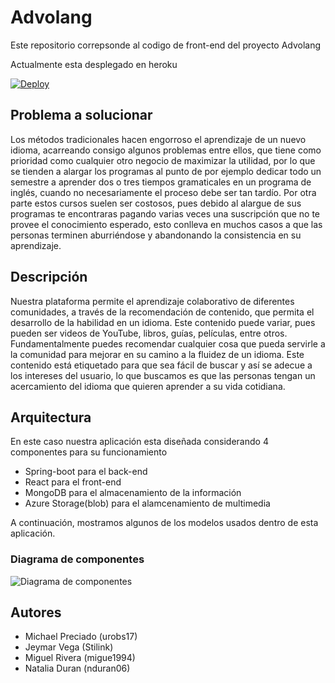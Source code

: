 # Advolang

Este repositorio correpsonde al codigo de front-end del proyecto Advolang

Actualmente esta desplegado en heroku

[![Deploy](https://www.herokucdn.com/deploy/button.svg)](https://advolang.herokuapp.com/)

## Problema a solucionar

Los métodos tradicionales hacen engorroso el aprendizaje de un nuevo idioma, acarreando consigo algunos problemas entre ellos, que tiene como prioridad como cualquier otro negocio de maximizar la utilidad, por lo que se tienden a alargar los programas al punto de por ejemplo dedicar todo un semestre a aprender dos o tres tiempos gramaticales en un programa de inglés, cuando no necesariamente el proceso debe ser tan tardío. Por otra parte estos cursos suelen ser costosos, pues debido al alargue de sus programas te encontraras pagando varias veces una suscripción que no te provee el conocimiento esperado, esto conlleva en muchos casos a que las personas terminen aburriéndose y abandonando la consistencia en su aprendizaje.

## Descripción

Nuestra plataforma permite el aprendizaje colaborativo de diferentes comunidades, a través de la recomendación de contenido, que permita el desarrollo de la habilidad en un idioma. Este contenido puede variar, pues pueden ser videos de YouTube, libros, guías, películas, entre otros. Fundamentalmente puedes recomendar cualquier cosa que pueda servirle a la comunidad para mejorar en su camino a la fluidez de un idioma. Este contenido está etiquetado para que sea fácil de buscar y así se adecue a los intereses del usuario, lo que buscamos es que las personas tengan un acercamiento del idioma que quieren aprender a su vida cotidiana.

## Arquitectura

En este caso nuestra aplicación esta diseñada considerando 4 componentes para su funcionamiento

- Spring-boot para el back-end
- React para el front-end
- MongoDB para el almacenamiento de la información
- Azure Storage(blob) para el alamcenamiento de multimedia

A continuación, mostramos algunos de los modelos usados dentro de esta aplicación.

### Diagrama de componentes

![Diagrama de componentes](https://raw.githubusercontent.com/nosedeJava/advolang-front/master/public/img/component%20diagram.png)

## Autores

- Michael Preciado (urobs17)
- Jeymar Vega (Stilink)
- Miguel Rivera (migue1994)
- Natalia Duran (nduran06)
